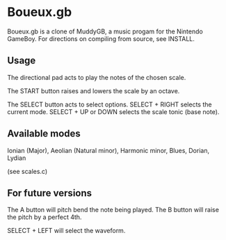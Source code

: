 Boueux.gb
=========

Boueux.gb is a clone of MuddyGB, a music progam for the Nintendo GameBoy.
For directions on compiling from source, see INSTALL.

Usage
-----

The directional pad acts to play the notes of the chosen scale.

The START button raises and lowers the scale by an octave.

The SELECT button acts to select options.
SELECT + RIGHT selects the current mode.
SELECT + UP or DOWN selects the scale tonic (base note).

Available modes
---------------

Ionian (Major), Aeolian (Natural minor), Harmonic minor, Blues, Dorian, Lydian

(see scales.c)

For future versions
-------------------

The A button will pitch bend the note being played.
The B button will raise the pitch by a perfect 4th.

SELECT + LEFT will select the waveform.
